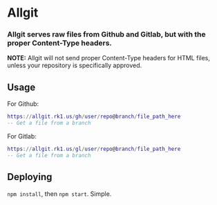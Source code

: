 # Allgit

### Allgit serves raw files from Github and Gitlab, but with the proper Content-Type headers.
**NOTE:** Allgit will not send proper Content-Type headers for HTML files, unless your repository is specifically approved.

## Usage

For Github:

```lua
https://allgit.rk1.us/gh/user/repo@branch/file_path_here
-- Get a file from a branch
```

For Gitlab:

```lua
https://allgit.rk1.us/gl/user/repo@branch/file_path_here
-- Get a file from a branch
```

## Deploying
`npm install`, then `npm start`. Simple.